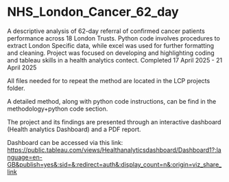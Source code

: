 # NHS_London_Cancer_62_day
A descriptive analysis of 62-day referral of confirmed cancer patients performance across 18 London Trusts. Python code involves procedures to extract London Specific data, while excel was used for further formatting and cleaning. Project was focused on developing and highlighting coding and tableau skills in a health analytics contect. 
Completed 17 April 2025 - 21 April 2025

All files needed for to repeat the method are located in the LCP projects folder. 

A detailed method, along with python code instructions, can be find in the methodology+python code section. 

The project and its findings are presented through an interactive dashboard (Health analytics Dashboard) and a PDF report.

Dashboard can be accessed via this link:
https://public.tableau.com/views/Healthanalyticsdashboard/Dashboard1?:language=en-GB&publish=yes&:sid=&:redirect=auth&:display_count=n&:origin=viz_share_link
